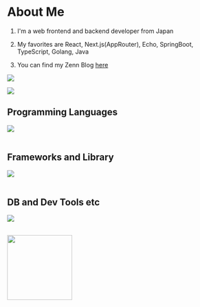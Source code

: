 # About Me

1. I'm a web frontend and backend developer from Japan

2. My favorites are React, Next.js(AppRouter), Echo, SpringBoot, TypeScript, Golang, Java

3. You can find my Zenn Blog [here](https://zenn.dev/daiten)

![](http://github-profile-summary-cards.vercel.app/api/cards/profile-details?username=daitenn&theme=default)

![](http://github-profile-summary-cards.vercel.app/api/cards/repos-per-language?username=vn7n24fzkq&theme=default)

## Programming Languages

<img src="https://skillicons.dev/icons?i=typescript,python,go,java" /> <br /><br />

## Frameworks and Library

<img src="https://skillicons.dev/icons?i=react,next,nuxt,nodejs,express,flask,fastapi,laravel,spring" /> <br /><br />

## DB and Dev Tools etc

<img src="https://skillicons.dev/icons?i=terraform,graphql,mysql,postgresql,docker,git,github,vscode,linux,aws,azure,figma,nginx" /> <br /><br />

<a href="https://github.com/ryo-ma/github-profile-trophy">
  <img align="center" src="https://github-profile-trophy.vercel.app/?username=daitenn&title=Joined2020,Commit,MultiLanguage,Repositories" height="151px" />
</a>